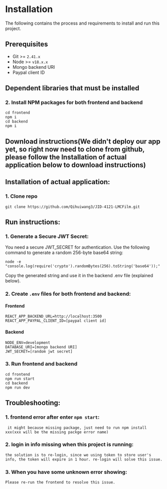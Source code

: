 # Installation

The following contains the process and requirements to install and run this project.

## Prerequisites

- Git >= `2.41.x`
- Node >= `v18.x.x`
- Mongo backend URI
- Paypal client ID

## Dependent libraries that must be installed

### 2. Install NPM packages for both frontend and backend

```
cd frontend
npm i
cd backend
npm i
```

## Download instructions(We didn't deploy our app yet, so right now need to clone from github, please follow the Installation of actual application below to download instructions)


## Installation of actual application:

### 1. Clone repo
```
git clone https://github.com/Qihuiwang3/JID-4121-LMCFilm.git
```


## Run instructions: 

### 1. Generate a Secure JWT Secret:
You need a secure JWT_SECRET for authentication. Use the following command to generate a random 256-byte base64 string:

```
node -e "console.log(require('crypto').randomBytes(256).toString('base64'));"

```
Copy the generated string and use it in the backend .env file (explained below).


### 2. Create `.env` files for both frontend and backend:

#### Frontend
```
REACT_APP_BACKEND_URL=http://localhost:3500
REACT_APP_PAYPAL_CLIENT_ID=[paypal client id]
```

#### Backend
```
NODE_ENV=development 
DATABASE_URI=[mongo backend URI]
JWT_SECRET=[random jwt secret] 
```

### 3. Run frontend and backend

```
cd frontend
npm run start
cd backend
npm run dev
```


## Troubleshooting:

### 1. frontend error after enter ```npm start```:
``` it might because missing package, just need to run npm install xxx(xxx will be the missing packge error name)```

### 2. login in info missing when this project is running: 
```the solution is to re-login, since we using token to store user's info, the token will expire in 1 hour. re-login will solve this issue.```

### 3. When you have some unknown error showing: 
```Please re-run the frontend to resolve this issue.```


